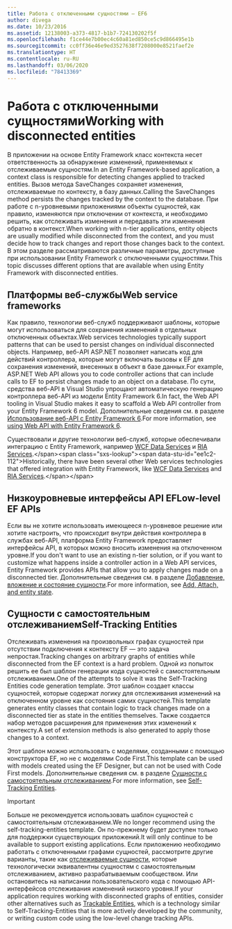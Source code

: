 ```yaml
---
title: Работа с отключенными сущностями — EF6
author: divega
ms.date: 10/23/2016
ms.assetid: 12138003-a373-4817-b1b7-724130202f5f
ms.openlocfilehash: f1ce44e7b00ec4c60a81ed850ce5c9d866495e1b
ms.sourcegitcommit: cc0ff36e46e9ed3527638f7208000e8521faef2e
ms.translationtype: HT
ms.contentlocale: ru-RU
ms.lasthandoff: 03/06/2020
ms.locfileid: "78413369"
---
```

# <a name="working-with-disconnected-entities"></a><span data-ttu-id="ee1c2-102">Работа с отключенными сущностями</span><span class="sxs-lookup"><span data-stu-id="ee1c2-102">Working with disconnected entities</span></span>
<span data-ttu-id="ee1c2-103">В приложении на основе Entity Framework класс контекста несет ответственность за обнаружение изменений, применяемых к отслеживаемым сущностям.</span><span class="sxs-lookup"><span data-stu-id="ee1c2-103">In an Entity Framework-based application, a context class is responsible for detecting changes applied to tracked entities.</span></span> <span data-ttu-id="ee1c2-104">Вызов метода SaveChanges сохраняет изменения, отслеживаемые по контексту, в базу данных.</span><span class="sxs-lookup"><span data-stu-id="ee1c2-104">Calling the SaveChanges method persists the changes tracked by the context to the database.</span></span> <span data-ttu-id="ee1c2-105">При работе с n-уровневыми приложениями объекты сущностей, как правило, изменяются при отключении от контекста, и необходимо решить, как отслеживать изменения и передавать эти изменения обратно в контекст.</span><span class="sxs-lookup"><span data-stu-id="ee1c2-105">When working with n-tier applications, entity objects are usually modified while disconnected from the context, and you must decide how to track changes and report those changes back to the context.</span></span> <span data-ttu-id="ee1c2-106">В этом разделе рассматриваются различные параметры, доступные при использовании Entity Framework с отключенными сущностями.</span><span class="sxs-lookup"><span data-stu-id="ee1c2-106">This topic discusses different options that are available when using Entity Framework with disconnected entities.</span></span>   

## <a name="web-service-frameworks"></a><span data-ttu-id="ee1c2-107">Платформы веб-службы</span><span class="sxs-lookup"><span data-stu-id="ee1c2-107">Web service frameworks</span></span>

<span data-ttu-id="ee1c2-108">Как правило, технологии веб-служб поддерживают шаблоны, которые могут использоваться для сохранения изменений в отдельных отключенных объектах.</span><span class="sxs-lookup"><span data-stu-id="ee1c2-108">Web services technologies typically support patterns that can be used to persist changes on individual disconnected objects.</span></span> <span data-ttu-id="ee1c2-109">Например, веб-API ASP.NET позволяет написать код для действий контроллера, которые могут включать вызовы к EF для сохранения изменений, внесенных в объект в базе данных.</span><span class="sxs-lookup"><span data-stu-id="ee1c2-109">For example, ASP.NET Web API allows you to code controller actions that can include calls to EF to persist changes made to an object on a database.</span></span> <span data-ttu-id="ee1c2-110">По сути, средства веб-API в Visual Studio упрощают автоматическую генерацию контроллера веб-API из модели Entity Framework 6.</span><span class="sxs-lookup"><span data-stu-id="ee1c2-110">In fact, the Web API tooling in Visual Studio makes it easy to scaffold a Web API controller from your Entity Framework 6 model.</span></span> <span data-ttu-id="ee1c2-111">Дополнительные сведения см. в разделе [Использование веб-API с Entity Framework 6](https://docs.microsoft.com/aspnet/web-api/overview/data/using-web-api-with-entity-framework/).</span><span class="sxs-lookup"><span data-stu-id="ee1c2-111">For more information, see [using Web API with Entity Framework 6](https://docs.microsoft.com/aspnet/web-api/overview/data/using-web-api-with-entity-framework/).</span></span>   

<span data-ttu-id="ee1c2-112">Существовали и другие технологии веб-служб, которые обеспечивали интеграцию с Entity Framework, например [WCF Data Services](https://docs.microsoft.com/dotnet/framework/data/wcf/create-a-data-service-using-an-adonet-ef-data-wcf) и [RIA Services](https://docs.microsoft.com/previous-versions/dotnet/wcf-ria/ee707344(v=vs.91)).</span><span class="sxs-lookup"><span data-stu-id="ee1c2-112">Historically, there have been several other Web services technologies that offered integration with Entity Framework, like [WCF Data Services](https://docs.microsoft.com/dotnet/framework/data/wcf/create-a-data-service-using-an-adonet-ef-data-wcf) and [RIA Services](https://docs.microsoft.com/previous-versions/dotnet/wcf-ria/ee707344(v=vs.91)).</span></span>

## <a name="low-level-ef-apis"></a><span data-ttu-id="ee1c2-113">Низкоуровневые интерфейсы API EF</span><span class="sxs-lookup"><span data-stu-id="ee1c2-113">Low-level EF APIs</span></span>

<span data-ttu-id="ee1c2-114">Если вы не хотите использовать имеющееся n-уровневое решение или хотите настроить, что происходит внутри действия контроллера в службах веб-API, платформа Entity Framework предоставляет интерфейсы API, в которых можно вносить изменения на отключенном уровне.</span><span class="sxs-lookup"><span data-stu-id="ee1c2-114">If you don't want to use an existing n-tier solution, or if you want to customize what happens inside a controller action in a Web API services, Entity Framework provides APIs that allow you to apply changes made on a disconnected tier.</span></span> <span data-ttu-id="ee1c2-115">Дополнительные сведения см. в разделе [Добавление, вложение и состояние сущности](~/ef6/saving/change-tracking/entity-state.md).</span><span class="sxs-lookup"><span data-stu-id="ee1c2-115">For more information, see [Add, Attach, and entity state](~/ef6/saving/change-tracking/entity-state.md).</span></span>  

## <a name="self-tracking-entities"></a><span data-ttu-id="ee1c2-116">Сущности с самостоятельным отслеживанием</span><span class="sxs-lookup"><span data-stu-id="ee1c2-116">Self-Tracking Entities</span></span>  

<span data-ttu-id="ee1c2-117">Отслеживать изменения на произвольных графах сущностей при отсутствии подключения к контексту EF — это задача непростая.</span><span class="sxs-lookup"><span data-stu-id="ee1c2-117">Tracking changes on arbitrary graphs of entities while disconnected from the EF context is a hard problem.</span></span> <span data-ttu-id="ee1c2-118">Одной из попыток решить ее был шаблон генерации кода сущностей с самостоятельным отслеживанием.</span><span class="sxs-lookup"><span data-stu-id="ee1c2-118">One of the attempts to solve it was the Self-Tracking Entities code generation template.</span></span> <span data-ttu-id="ee1c2-119">Этот шаблон создает классы сущностей, которые содержат логику для отслеживания изменений на отключенном уровне как состояния самих сущностей.</span><span class="sxs-lookup"><span data-stu-id="ee1c2-119">This template generates entity classes that contain logic to track changes made on a disconnected tier as state in the entities themselves.</span></span> <span data-ttu-id="ee1c2-120">Также создается набор методов расширения для применения этих изменений к контексту.</span><span class="sxs-lookup"><span data-stu-id="ee1c2-120">A set of extension methods is also generated to apply those changes to a context.</span></span>

<span data-ttu-id="ee1c2-121">Этот шаблон можно использовать с моделями, созданными с помощью конструктора EF, но не с моделями Code First.</span><span class="sxs-lookup"><span data-stu-id="ee1c2-121">This template can be used with models created using the EF Designer, but can not be used with Code First models.</span></span> <span data-ttu-id="ee1c2-122">Дополнительные сведения см. в разделе [Сущности с самостоятельным отслеживанием](self-tracking-entities/index.md).</span><span class="sxs-lookup"><span data-stu-id="ee1c2-122">For more information, see [Self-Tracking Entities](self-tracking-entities/index.md).</span></span>  

> [!IMPORTANT]
> <span data-ttu-id="ee1c2-123">Больше не рекомендуется использовать шаблон сущностей с самостоятельным отслеживанием.</span><span class="sxs-lookup"><span data-stu-id="ee1c2-123">We no longer recommend using the self-tracking-entities template.</span></span> <span data-ttu-id="ee1c2-124">Он по-прежнему будет доступен только для поддержки существующих приложений.</span><span class="sxs-lookup"><span data-stu-id="ee1c2-124">It will only continue to be available to support existing applications.</span></span> <span data-ttu-id="ee1c2-125">Если приложению необходимо работать с отключенными графами сущностей, рассмотрите другие варианты, такие как [отслеживаемые сущности](https://trackableentities.github.io/), которые технологически эквивалентны сущностям с самостоятельным отслеживанием, активно разрабатываемым сообществом. Или остановитесь на написании пользовательского кода с помощью API-интерфейсов отслеживания изменений низкого уровня.</span><span class="sxs-lookup"><span data-stu-id="ee1c2-125">If your application requires working with disconnected graphs of entities, consider other alternatives such as [Trackable Entities](https://trackableentities.github.io/), which is a technology similar to Self-Tracking-Entities that is more actively developed by the community, or writing custom code using the low-level change tracking APIs.</span></span>
